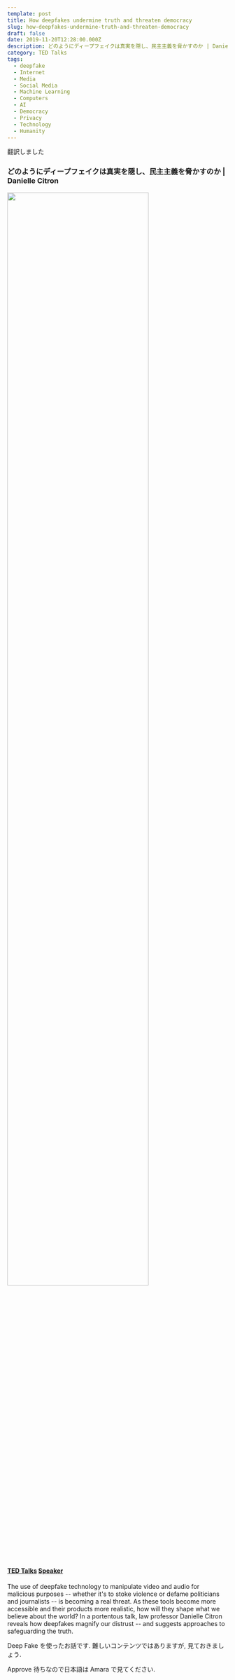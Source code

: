 ```yaml
---
template: post
title: How deepfakes undermine truth and threaten democracy
slug: how-deepfakes-undermine-truth-and-threaten-democracy
draft: false
date: 2019-11-20T12:28:00.000Z
description: どのようにディープフェイクは真実を隠し、民主主義を脅かすのか | Danielle Citron
category: TED Talks
tags:
  - deepfake
  - Internet
  - Media
  - Social Media
  - Machine Learning
  - Computers
  - AI
  - Democracy
  - Privacy
  - Technology
  - Humanity
---
```


翻訳しました

### どのようにディープフェイクは真実を隠し、民主主義を脅かすのか | Danielle Citron

[<img src="https://img.youtube.com/vi/pg5WtBjox-Y/0.jpg" width="80%">](https://www.ted.com/talks/danielle_citron_how_deepfakes_undermine_truth_and_threaten_democracy/up-next)

#### [TED Talks](https://www.ted.com/talks/danielle_citron_how_deepfakes_undermine_truth_and_threaten_democracy/up-next) [Speaker](https://www.ted.com/speakers/danielle_citron)

The use of deepfake technology to manipulate video and audio for malicious purposes -- whether it's to stoke violence or defame politicians and journalists -- is becoming a real threat. As these tools become more accessible and their products more realistic, how will they shape what we believe about the world? In a portentous talk, law professor Danielle Citron reveals how deepfakes magnify our distrust -- and suggests approaches to safeguarding the truth.

Deep Fake を使ったお話です. 難しいコンテンツではありますが, 見ておきましょう.

Approve 待ちなので日本語は Amara で見てください.
